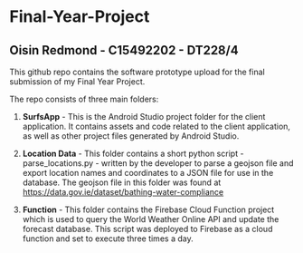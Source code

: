 # Final-Year-Project
## Oisin Redmond - C15492202 - DT228/4
This github repo contains the software prototype upload for the final submission of my Final Year Project.

The repo consists of three main folders:

1. **SurfsApp** - This is the Android Studio project folder for the client application. It contains
assets and code related to the client application, as well as other project files generated by Android Studio.

2. **Location Data** - This folder contains a short python script - parse_locations.py - written by the developer to parse a geojson file
and export location names and coordinates to a JSON file for use in the database. The geojson file  in this folder
was found at https://data.gov.ie/dataset/bathing-water-compliance

3. **Function** - This folder contains the Firebase Cloud Function project which is used to query the World Weather Online API
and update the forecast database. This script was deployed to Firebase as a cloud function and set to execute three times a day.


